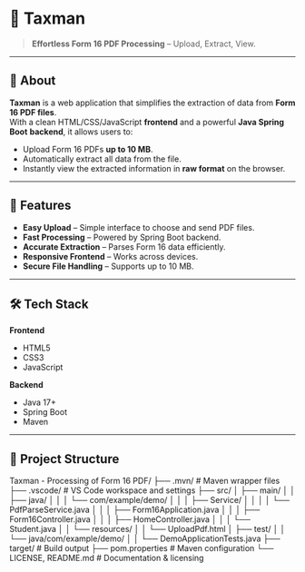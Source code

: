 # 🧾 Taxman

> **Effortless Form 16 PDF Processing** – Upload, Extract, View.

---

## 📌 About

**Taxman** is a web application that simplifies the extraction of data from **Form 16 PDF files**.  
With a clean HTML/CSS/JavaScript **frontend** and a powerful **Java Spring Boot** **backend**, it allows users to:

- Upload Form 16 PDFs **up to 10 MB**.
- Automatically extract all data from the file.
- Instantly view the extracted information in **raw format** on the browser.

---

## 🚀 Features

- **Easy Upload** – Simple interface to choose and send PDF files.
- **Fast Processing** – Powered by Spring Boot backend.
- **Accurate Extraction** – Parses Form 16 data efficiently.
- **Responsive Frontend** – Works across devices.
- **Secure File Handling** – Supports up to 10 MB.

---

## 🛠 Tech Stack

**Frontend**  
- HTML5  
- CSS3  
- JavaScript  

**Backend**  
- Java 17+  
- Spring Boot  
- Maven  

---

## 📂 Project Structure
Taxman - Processing of Form 16 PDF/
├── .mvn/                # Maven wrapper files
├── .vscode/             # VS Code workspace and settings
├── src/
│   ├── main/
│   │   ├── java/
│   │   │   └── com/example/demo/
│   │   │       ├── Service/
│   │   │       │   └── PdfParseService.java
│   │   │       ├── Form16Application.java
│   │   │       ├── Form16Controller.java
│   │   │       ├── HomeController.java
│   │   │       └── Student.java
│   │   └── resources/
│   │       └── UploadPdf.html
│   ├── test/
│   │   └── java/com/example/demo/
│   │       └── DemoApplicationTests.java
├── target/              # Build output
├── pom.properties       # Maven configuration
└── LICENSE, README.md   # Documentation & licensing


